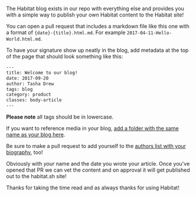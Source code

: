 The Habitat blog exists in our repo with everything else and provides you with a simple way to publish your own Habitat content to the Habitat site! 

You can open a pull request that includes a markdown file like this one with a format of `{date}-{title}.html.md`. For  example `2017-04-11-Hello-World.html.md`. 

To have your signature show up neatly in the blog, add metadata at the top of the page that should look something like this:

~~~sh
---
title: Welcome to our blog!
date: 2017-09-20
author: Tasha Drew
tags: blog
category: product
classes: body-article
---
~~~

**Please note** all tags should be in lowercase. 

If you want to reference media in your blog, [add a folder with the same name as your blog here](https://github.com/habitat-sh/habitat/tree/master/www/source/blog/media). 

Be sure to make a pull request to add yourself to the [authors list with your biography](https://github.com/habitat-sh/habitat/blob/0ff9083f999014bca06edddb781bacd95e0c5410/www/data/author_bios.yml), too! 

Obviously with _your_ name and the date you wrote your article. Once you've opened that PR we can vet the content and on approval it will get published out to the habitat.sh site! 

Thanks for taking the time read and as always thanks for using Habitat!
